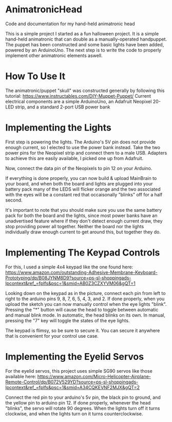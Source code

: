 # AnimatronicHead
Code and documentation for my hand-held animatronic head

This is a simple project I started as a fun halloween project. It is a simple hand-held animatronic that can double as a manually-operated handpuppet.
The puppet has been constructed and some basic lights have been added, powered by an ArduinoUno. The next step is to write the code to properly implement other animatronic elements aswell.


# How To Use It
The animatronic/puppet "skull" was constructed generally by following this tutorial: https://www.instructables.com/DIY-Muppet-Puppet/
Current electrical components are a simple ArduinoUno, an Adafruit Neopixel 20-LED strip, and a standard 2-port USB power bank

# Implementing the Lights
First step is powering the lights. The Arduino's 5V pin does not provide enough current, so I elected to use the power bank instead. Take the two power pins for the Neopixel strip and connect them to a male USB. Adapters to achieve this are easily available, I picked one up from Adafruit.

Now, connect the data pin of the Neopixels to pin 12 on your Arduino.

If everything is done properly, you can now build & upload MainBrain to your board, and when both the board and lights are plugged into your battery pack many of the LEDS will flicker orange and the two associated with the eyes will be a constant red that occaisonally "blinks" off  for a half second.

It's important to note that you should make sure you use the same battery pack for both the board and the lights, since most power banks have an unadvertised feature where if they don't detect enough current draw, they stop providing power all together. Neither the board nor the lights individually draw enough current to get around this, but together they do.

# Implementing The Keypad Controls
For this, I used a simple 4x4 keypad like the one found here: https://www.amazon.com/outstanding-Adhesive-Membrane-Keyboard-Prototyping/dp/B08JYNM8D9?source=ps-sl-shoppingads-lpcontext&ref_=fplfs&psc=1&smid=AB0Z3CZXYVM06&gQT=1


Looking down on the keypad as in the picture, connect each pin from left to right to the arduino pins 9, 8, 7, 6, 5, 4, 3, and 2. If done properly, when you upload the sketch you can now manually control when the eye lights "blink". Pressing the "*" button will cause the head to toggle between automatic and manual blink mode. In automatic, the head blinks on its own. In manual, pressing the "7" key will toggle the states of the eye lights.

The keypad is flimsy, so be sure to secure it. You can secure it anywhere that is convenient for your control use case.

# Implementing the Eyelid Servos
For the eyelid servos, this project uses simple SG90 servos like those available here: https://www.amazon.com/Micro-Helicopter-Airplane-Remote-Control/dp/B072V529YD?source=ps-sl-shoppingads-lpcontext&ref_=fplfs&psc=1&smid=A34CQKEVNF2MJX&gQT=2

Connect the red pin to your arduino's 5v pin, the black pin to ground, and the yellow pin to arduino pin 12. If done properly, whenever the head "blinks", the servo will rotate 90 degrees. When the lights turn off it turns clockwise, and when the lights turn on it turns counterclockwise.

